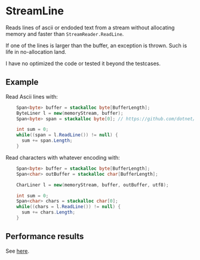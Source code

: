 # StreamLine
Reads lines of ascii or endoded text from a stream without allocating memory and faster than `StreamReader.ReadLine`.

If one of the lines is larger than the buffer, an exception is thrown. Such is life in no-allocation land.

I have no optimized the code or tested it beyond the testcases.

## Example
Read Ascii lines with:

```csharp
    Span<byte> buffer = stackalloc byte[BufferLength];
    ByteLiner l = new(memoryStream, buffer);
    Span<byte> span = stackalloc byte[0]; // https://github.com/dotnet/roslyn/issues/53014

    int sum = 0;
    while((span = l.ReadLine()) != null) {
      sum += span.Length;
    }
```

Read characters with whatever encoding with:

```csharp
    Span<byte> buffer = stackalloc byte[BufferLength];
    Span<char> outBuffer = stackalloc char[BufferLength];

    CharLiner l = new(memoryStream, buffer, outBuffer, utf8);

    int sum = 0;
    Span<char> chars = stackalloc char[0];
    while((chars = l.ReadLine()) != null) {
      sum += chars.Length;
    }
```

## Performance results
See [here](./StreamLine.Program/ReadlineBench-report-github.md).
